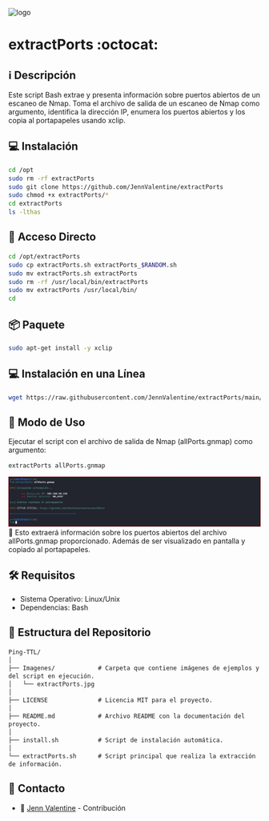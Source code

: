 ﻿![logo](https://img.freepik.com/vector-premium/pelirroja-anime-error-404-pagina-no-encontrada_150972-657.jpg?w=826)

# extractPorts :octocat: 

## :information_source: Descripción
Este script Bash extrae y presenta información sobre puertos abiertos de un escaneo de Nmap.
Toma el archivo de salida de un escaneo de Nmap como argumento, identifica la dirección IP,
enumera los puertos abiertos y los copia al portapapeles usando xclip.

## :computer: Instalación
```bash
cd /opt
sudo rm -rf extractPorts
sudo git clone https://github.com/JennValentine/extractPorts
sudo chmod +x extractPorts/*
cd extractPorts
ls -lthas
```

## :key: Acceso Directo
```bash
cd /opt/extractPorts
sudo cp extractPorts.sh extractPorts_$RANDOM.sh
sudo mv extractPorts.sh extractPorts
sudo rm -rf /usr/local/bin/extractPorts
sudo mv extractPorts /usr/local/bin/
cd
```

## :package: Paquete
```bash
sudo apt-get install -y xclip
```

## :computer: Instalación en una Línea
```bash
wget https://raw.githubusercontent.com/JennValentine/extractPorts/main/install.sh; sudo chmod +x install.sh; sudo ./install.sh; sudo rm -rf install.sh
```

## :rocket: Modo de Uso

Ejecutar el script con el archivo de salida de Nmap (allPorts.gnmap) como argumento:

```bash
extractPorts allPorts.gnmap
```
![logo](https://github.com/JennValentine/extractPorts/blob/main/Imagenes/extractPorts.jpg)
:memo: Esto extraerá información sobre los puertos abiertos del archivo allPorts.gnmap proporcionado. 
Además de ser visualizado en pantalla y copiado al portapapeles.

## :hammer_and_wrench: Requisitos 

- Sistema Operativo: Linux/Unix
- Dependencias: Bash

## :open_file_folder: Estructura del Repositorio

```plaintext
Ping-TTL/
│
├── Imagenes/            # Carpeta que contiene imágenes de ejemplos y del script en ejecución.
│   └── extractPorts.jpg
│
├── LICENSE              # Licencia MIT para el proyecto.
│
├── README.md            # Archivo README con la documentación del proyecto.
│
├── install.sh           # Script de instalación automática.
│
└── extractPorts.sh      # Script principal que realiza la extracción de información.
```

## :email: Contacto
* :busts_in_silhouette: [Jenn Valentine](https://t.me/JennValentine) - Contribución